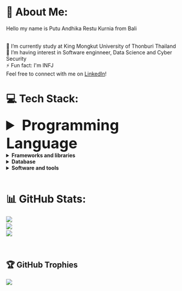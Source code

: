 # 💫 About Me:
Hello my name is Putu Andhika Restu Kurnia from Bali 

<br>🔭 I’m currently study at King Mongkut University of Thonburi Thailand<br>👯 I’m having interest in Software enginneer, Data Science and Cyber Security<br>⚡ Fun fact: I'm INFJ<br> 
Feel free to connect with me on [LinkedIn](https://www.linkedin.com/in/andhikark/)!
<br>

# 💻 Tech Stack:

<details>
  <summary style="font-size: 40px"><strong>Programming Language</strong></summary>
  <p align="left">
    </a> <img src="https://raw.githubusercontent.com/devicons/devicon/master/icons/css3/css3-original-wordmark.svg" alt="css3" width="40" height="40"/> 
    </a> <img src="https://raw.githubusercontent.com/devicons/devicon/master/icons/html5/html5-original-wordmark.svg" alt="html5" width="40" height="40"/> 
    </a> <img src="https://raw.githubusercontent.com/devicons/devicon/master/icons/java/java-original.svg" alt="java" width="40" height="40"/>
    </a> <img src="https://raw.githubusercontent.com/devicons/devicon/master/icons/javascript/javascript-original.svg" alt="javascript" width="40" height="40"/>
    </a> <img src="https://upload.wikimedia.org/wikipedia/commons/4/4c/Typescript_logo_2020.svg" alt="typescript" width="40" height="40"/>
    </a> <img src="https://raw.githubusercontent.com/devicons/devicon/master/icons/cplusplus/cplusplus-original.svg" alt="cplusplus" width="40" height="40"/> 
    </a> <img src="https://raw.githubusercontent.com/devicons/devicon/master/icons/mysql/mysql-original-wordmark.svg" alt="mysql" width="40" height="40"/> 
    </a> <img src="https://raw.githubusercontent.com/devicons/devicon/master/icons/python/python-original.svg" alt="python" width="40" height="40"/> 
  
  </p>
</details>

<details>
  <summary><strong>Frameworks and libraries</strong></summary>
  <p align="left">
    </a> <img src="https://cdn.jsdelivr.net/gh/devicons/devicon/icons/react/react-original.svg" alt="react" width="40" height="40"/> 
    </a> <img src="https://cdn.jsdelivr.net/gh/devicons/devicon/icons/nodejs/nodejs-original.svg" alt="node" width="40" height="40"/> 
    </a> <img src="https://cdn.jsdelivr.net/gh/devicons/devicon/icons/express/express-original.svg" alt="express" width="40" height="40"/> 

  </p>
</details>

<details>
  <summary><strong>Database</strong></summary>
  <p align="left">
    </a> <img src="https://www.vectorlogo.zone/logos/mariadb/mariadb-icon.svg" alt="mariadb" width="40" height="40"/> 
    </a> <img src="https://cdn.jsdelivr.net/gh/devicons/devicon/icons/mongodb/mongodb-original.svg" alt="mongodb" width="40" height="40"/> 
  </p>
</details>

<details>
  <summary><strong>Software and tools </strong></summary>
  <p align="left">
    </a> <img src="https://cdn.jsdelivr.net/gh/devicons/devicon/icons/vscode/vscode-original.svg" alt="vscode" width="40" height="40"/>
    </a> <img src="https://www.vectorlogo.zone/logos/git-scm/git-scm-icon.svg" alt="git" width="40" height="40"/>
    </a> <img src="https://github.githubassets.com/images/modules/logos_page/GitHub-Mark.png" alt="github" width="40" height="40"/>
    </a> <img src="https://www.vectorlogo.zone/logos/getpostman/getpostman-icon.svg" alt="postman" width="40" height="40"/>
  </p>
</details>

<br>

# 📊 GitHub Stats:
![](https://github-readme-stats.vercel.app/api?username=andhikark&theme=tokyonight&hide_border=false&include_all_commits=true&count_private=false&PAT_1)<br/>
![](https://github-readme-streak-stats.herokuapp.com/?user=andhikark&theme=tokyonight&hide_border=false)<br/>
![](https://github-readme-stats.vercel.app/api/top-langs/?username=andhikark&theme=tokyonight&hide_border=false&include_all_commits=true&count_private=false&layout=compact)

<br>

## 🏆 GitHub Trophies
![](https://github-profile-trophy.vercel.app/?username=andhikark&theme=monokai&no-frame=false&no-bg=false&margin-w=4)

